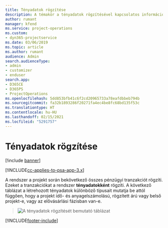 ```yaml
---
title: Tényadatok rögzítése
description: A témakör a tényadatok rögzítésével kapcsolatos információkat nyújt.
author: rumant
manager: kfend
ms.service: project-operations
ms.custom:
- dyn365-projectservice
ms.date: 03/06/2019
ms.topic: article
ms.author: rumant
audience: Admin
search.audienceType:
- admin
- customizer
- enduser
search.app:
- D365CE
- D365PS
- ProjectOperations
ms.openlocfilehash: 5dd853bfb41c6f2cd20965733a78eafdbbeb794b
ms.sourcegitcommit: fa32b1893286f20271fa4ec4be8fc68bd135f53c
ms.translationtype: HT
ms.contentlocale: hu-HU
ms.lasthandoff: 02/15/2021
ms.locfileid: "5291757"
---
```

# <a name="recording-actuals"></a>Tényadatok rögzítése 

[!include [banner](../includes/psa-now-project-operations.md)]

[!INCLUDE[cc-applies-to-psa-app-3.x](../includes/cc-applies-to-psa-app-3x.md)]

A rendszer a projekt során bekövetkező összes pénzügyi tranzakciót rögzíti. Ezeket a tranzakciókat a rendszer **tényadatokként** rögzíti. A következő táblázat a létrehozott tényadatok különböző típusait mutatja be attól függően, hogy a projekt idő- és anyagelszámolású, rögzített árú vagy belső projekt-e, vagy az elővásárlási fázisban van-e.

> ![A tényadatok rögzítését bemutató táblázat](media/advanced-table2.png)


[!INCLUDE[footer-include](../includes/footer-banner.md)]